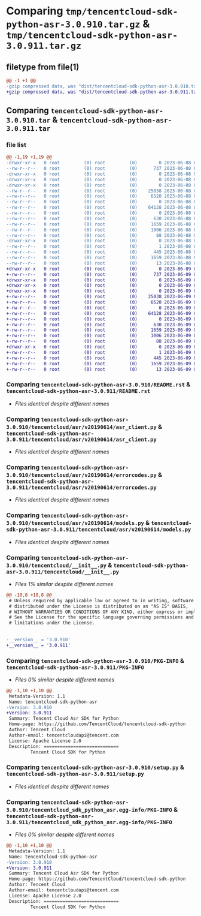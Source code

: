 # Comparing `tmp/tencentcloud-sdk-python-asr-3.0.910.tar.gz` & `tmp/tencentcloud-sdk-python-asr-3.0.911.tar.gz`

## filetype from file(1)

```diff
@@ -1 +1 @@
-gzip compressed data, was "dist/tencentcloud-sdk-python-asr-3.0.910.tar", last modified: Thu Jun  8 09:02:18 2023, max compression
+gzip compressed data, was "dist/tencentcloud-sdk-python-asr-3.0.911.tar", last modified: Fri Jun  9 02:11:50 2023, max compression
```

## Comparing `tencentcloud-sdk-python-asr-3.0.910.tar` & `tencentcloud-sdk-python-asr-3.0.911.tar`

### file list

```diff
@@ -1,19 +1,19 @@
-drwxr-xr-x   0 root         (0) root         (0)        0 2023-06-08 09:02:18.000000 tencentcloud-sdk-python-asr-3.0.910/
--rw-r--r--   0 root         (0) root         (0)      737 2023-06-08 09:02:18.000000 tencentcloud-sdk-python-asr-3.0.910/README.rst
-drwxr-xr-x   0 root         (0) root         (0)        0 2023-06-08 09:02:18.000000 tencentcloud-sdk-python-asr-3.0.910/tencentcloud/
-drwxr-xr-x   0 root         (0) root         (0)        0 2023-06-08 09:02:18.000000 tencentcloud-sdk-python-asr-3.0.910/tencentcloud/asr/
-drwxr-xr-x   0 root         (0) root         (0)        0 2023-06-08 09:02:18.000000 tencentcloud-sdk-python-asr-3.0.910/tencentcloud/asr/v20190614/
--rw-r--r--   0 root         (0) root         (0)    25038 2023-06-08 09:02:18.000000 tencentcloud-sdk-python-asr-3.0.910/tencentcloud/asr/v20190614/asr_client.py
--rw-r--r--   0 root         (0) root         (0)     6520 2023-06-08 09:02:18.000000 tencentcloud-sdk-python-asr-3.0.910/tencentcloud/asr/v20190614/errorcodes.py
--rw-r--r--   0 root         (0) root         (0)        0 2023-06-08 09:02:18.000000 tencentcloud-sdk-python-asr-3.0.910/tencentcloud/asr/v20190614/__init__.py
--rw-r--r--   0 root         (0) root         (0)    64128 2023-06-08 09:02:18.000000 tencentcloud-sdk-python-asr-3.0.910/tencentcloud/asr/v20190614/models.py
--rw-r--r--   0 root         (0) root         (0)        0 2023-06-08 09:02:18.000000 tencentcloud-sdk-python-asr-3.0.910/tencentcloud/asr/__init__.py
--rw-r--r--   0 root         (0) root         (0)      630 2023-06-08 09:02:18.000000 tencentcloud-sdk-python-asr-3.0.910/tencentcloud/__init__.py
--rw-r--r--   0 root         (0) root         (0)     1659 2023-06-08 09:02:18.000000 tencentcloud-sdk-python-asr-3.0.910/PKG-INFO
--rw-r--r--   0 root         (0) root         (0)     1006 2023-06-08 09:02:18.000000 tencentcloud-sdk-python-asr-3.0.910/setup.py
--rw-r--r--   0 root         (0) root         (0)       88 2023-06-08 09:02:18.000000 tencentcloud-sdk-python-asr-3.0.910/setup.cfg
-drwxr-xr-x   0 root         (0) root         (0)        0 2023-06-08 09:02:18.000000 tencentcloud-sdk-python-asr-3.0.910/tencentcloud_sdk_python_asr.egg-info/
--rw-r--r--   0 root         (0) root         (0)        1 2023-06-08 09:02:18.000000 tencentcloud-sdk-python-asr-3.0.910/tencentcloud_sdk_python_asr.egg-info/dependency_links.txt
--rw-r--r--   0 root         (0) root         (0)      445 2023-06-08 09:02:18.000000 tencentcloud-sdk-python-asr-3.0.910/tencentcloud_sdk_python_asr.egg-info/SOURCES.txt
--rw-r--r--   0 root         (0) root         (0)     1659 2023-06-08 09:02:18.000000 tencentcloud-sdk-python-asr-3.0.910/tencentcloud_sdk_python_asr.egg-info/PKG-INFO
--rw-r--r--   0 root         (0) root         (0)       13 2023-06-08 09:02:18.000000 tencentcloud-sdk-python-asr-3.0.910/tencentcloud_sdk_python_asr.egg-info/top_level.txt
+drwxr-xr-x   0 root         (0) root         (0)        0 2023-06-09 02:11:50.000000 tencentcloud-sdk-python-asr-3.0.911/
+-rw-r--r--   0 root         (0) root         (0)      737 2023-06-09 02:11:49.000000 tencentcloud-sdk-python-asr-3.0.911/README.rst
+drwxr-xr-x   0 root         (0) root         (0)        0 2023-06-09 02:11:50.000000 tencentcloud-sdk-python-asr-3.0.911/tencentcloud/
+drwxr-xr-x   0 root         (0) root         (0)        0 2023-06-09 02:11:50.000000 tencentcloud-sdk-python-asr-3.0.911/tencentcloud/asr/
+drwxr-xr-x   0 root         (0) root         (0)        0 2023-06-09 02:11:50.000000 tencentcloud-sdk-python-asr-3.0.911/tencentcloud/asr/v20190614/
+-rw-r--r--   0 root         (0) root         (0)    25038 2023-06-09 02:11:49.000000 tencentcloud-sdk-python-asr-3.0.911/tencentcloud/asr/v20190614/asr_client.py
+-rw-r--r--   0 root         (0) root         (0)     6520 2023-06-09 02:11:49.000000 tencentcloud-sdk-python-asr-3.0.911/tencentcloud/asr/v20190614/errorcodes.py
+-rw-r--r--   0 root         (0) root         (0)        0 2023-06-09 02:11:49.000000 tencentcloud-sdk-python-asr-3.0.911/tencentcloud/asr/v20190614/__init__.py
+-rw-r--r--   0 root         (0) root         (0)    64128 2023-06-09 02:11:49.000000 tencentcloud-sdk-python-asr-3.0.911/tencentcloud/asr/v20190614/models.py
+-rw-r--r--   0 root         (0) root         (0)        0 2023-06-09 02:11:49.000000 tencentcloud-sdk-python-asr-3.0.911/tencentcloud/asr/__init__.py
+-rw-r--r--   0 root         (0) root         (0)      630 2023-06-09 02:11:49.000000 tencentcloud-sdk-python-asr-3.0.911/tencentcloud/__init__.py
+-rw-r--r--   0 root         (0) root         (0)     1659 2023-06-09 02:11:50.000000 tencentcloud-sdk-python-asr-3.0.911/PKG-INFO
+-rw-r--r--   0 root         (0) root         (0)     1006 2023-06-09 02:11:49.000000 tencentcloud-sdk-python-asr-3.0.911/setup.py
+-rw-r--r--   0 root         (0) root         (0)       88 2023-06-09 02:11:50.000000 tencentcloud-sdk-python-asr-3.0.911/setup.cfg
+drwxr-xr-x   0 root         (0) root         (0)        0 2023-06-09 02:11:50.000000 tencentcloud-sdk-python-asr-3.0.911/tencentcloud_sdk_python_asr.egg-info/
+-rw-r--r--   0 root         (0) root         (0)        1 2023-06-09 02:11:50.000000 tencentcloud-sdk-python-asr-3.0.911/tencentcloud_sdk_python_asr.egg-info/dependency_links.txt
+-rw-r--r--   0 root         (0) root         (0)      445 2023-06-09 02:11:50.000000 tencentcloud-sdk-python-asr-3.0.911/tencentcloud_sdk_python_asr.egg-info/SOURCES.txt
+-rw-r--r--   0 root         (0) root         (0)     1659 2023-06-09 02:11:50.000000 tencentcloud-sdk-python-asr-3.0.911/tencentcloud_sdk_python_asr.egg-info/PKG-INFO
+-rw-r--r--   0 root         (0) root         (0)       13 2023-06-09 02:11:50.000000 tencentcloud-sdk-python-asr-3.0.911/tencentcloud_sdk_python_asr.egg-info/top_level.txt
```

### Comparing `tencentcloud-sdk-python-asr-3.0.910/README.rst` & `tencentcloud-sdk-python-asr-3.0.911/README.rst`

 * *Files identical despite different names*

### Comparing `tencentcloud-sdk-python-asr-3.0.910/tencentcloud/asr/v20190614/asr_client.py` & `tencentcloud-sdk-python-asr-3.0.911/tencentcloud/asr/v20190614/asr_client.py`

 * *Files identical despite different names*

### Comparing `tencentcloud-sdk-python-asr-3.0.910/tencentcloud/asr/v20190614/errorcodes.py` & `tencentcloud-sdk-python-asr-3.0.911/tencentcloud/asr/v20190614/errorcodes.py`

 * *Files identical despite different names*

### Comparing `tencentcloud-sdk-python-asr-3.0.910/tencentcloud/asr/v20190614/models.py` & `tencentcloud-sdk-python-asr-3.0.911/tencentcloud/asr/v20190614/models.py`

 * *Files identical despite different names*

### Comparing `tencentcloud-sdk-python-asr-3.0.910/tencentcloud/__init__.py` & `tencentcloud-sdk-python-asr-3.0.911/tencentcloud/__init__.py`

 * *Files 1% similar despite different names*

```diff
@@ -10,8 +10,8 @@
 # Unless required by applicable law or agreed to in writing, software
 # distributed under the License is distributed on an "AS IS" BASIS,
 # WITHOUT WARRANTIES OR CONDITIONS OF ANY KIND, either express or implied.
 # See the License for the specific language governing permissions and
 # limitations under the License.
 
 
-__version__ = '3.0.910'
+__version__ = '3.0.911'
```

### Comparing `tencentcloud-sdk-python-asr-3.0.910/PKG-INFO` & `tencentcloud-sdk-python-asr-3.0.911/PKG-INFO`

 * *Files 0% similar despite different names*

```diff
@@ -1,10 +1,10 @@
 Metadata-Version: 1.1
 Name: tencentcloud-sdk-python-asr
-Version: 3.0.910
+Version: 3.0.911
 Summary: Tencent Cloud Asr SDK for Python
 Home-page: https://github.com/TencentCloud/tencentcloud-sdk-python
 Author: Tencent Cloud
 Author-email: tencentcloudapi@tencent.com
 License: Apache License 2.0
 Description: ============================
         Tencent Cloud SDK for Python
```

### Comparing `tencentcloud-sdk-python-asr-3.0.910/setup.py` & `tencentcloud-sdk-python-asr-3.0.911/setup.py`

 * *Files identical despite different names*

### Comparing `tencentcloud-sdk-python-asr-3.0.910/tencentcloud_sdk_python_asr.egg-info/PKG-INFO` & `tencentcloud-sdk-python-asr-3.0.911/tencentcloud_sdk_python_asr.egg-info/PKG-INFO`

 * *Files 0% similar despite different names*

```diff
@@ -1,10 +1,10 @@
 Metadata-Version: 1.1
 Name: tencentcloud-sdk-python-asr
-Version: 3.0.910
+Version: 3.0.911
 Summary: Tencent Cloud Asr SDK for Python
 Home-page: https://github.com/TencentCloud/tencentcloud-sdk-python
 Author: Tencent Cloud
 Author-email: tencentcloudapi@tencent.com
 License: Apache License 2.0
 Description: ============================
         Tencent Cloud SDK for Python
```

